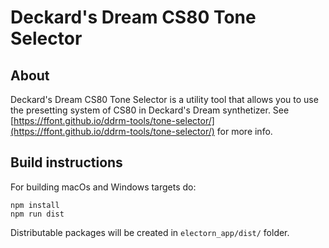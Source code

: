 # Deckard's Dream CS80 Tone Selector

## About

Deckard's Dream CS80 Tone Selector is a utility tool that allows you to use the presetting system of CS80 in Deckard's Dream synthetizer.
See [https://ffont.github.io/ddrm-tools/tone-selector/](https://ffont.github.io/ddrm-tools/tone-selector/) for more info.


## Build instructions

For building macOs and Windows targets do:
```
npm install
npm run dist
```

Distributable packages will be created in `electorn_app/dist/` folder.

